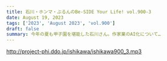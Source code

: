 ```yaml
---
title: 石川・ホンマ・ぶるんのBe-SIDE Your Life! vol.900-3
date: August 19, 2023
tags: ['2023', 'August 2023', 'vol.900']
draft: false
summary: 今年の夏も甲子園を堪能した石川さん。作家業のAI化について…
---
```


http://project-phi.ddo.jp/ishikawa/ishikawa900_3.mp3